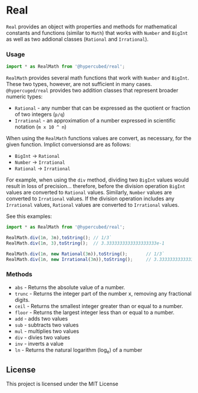 # Real

`Real` provides an object with properties and methods for mathematical constants and functions (similar to `Math`) that works with `Number` and `BigInt` as well as two addional classes (`Rational` and `Irrational`).

### Usage

```ts
import * as RealMath from '@hypercubed/real';
```

`RealMath` provides several math functions that work with `Number` and `BigInt`.  These two types, however, are not sufficient in many cases.  `@hypercuged/real` provides two addition classes that represent broader numeric types:

- `Rational` - any number that can be expressed as the quotient or fraction of two integers (`p/q`)
- `Irrational` - an approximation of a number expressed in scientific notation (`m x 10 ^ n`)

When using the `RealMath` functions values are convert, as necessary, for the given function.  Implict conversionsd are as follows:

- `BigInt` -> `Rational`
- `Number` -> `Irrational`
- `Rational` -> `Irrational`

For example, when using the `div` method, dividing two `BigInt` values would result in loss of precision... therefore, before the division operation `BigInt` values are converted to `Rational` values.  Similarly, `Number` values are converted to `Irrational` values.  If the division operation includes any `Irrational` values, `Rational` values are converted to `Irrational` values.

See this examples:

```ts
import * as RealMath from '@hypercubed/real';

RealMath.div(1n, 3n),toString(); // 1/3`
RealMath.div(1n, 3),toString();  // 3.3333333333333333333e-1

RealMath.div(1n, new Rational(3n)),toString();       // 1/3`
RealMath.div(1n, new Irrational(3n)),toString();     // 3.3333333333333333333e-1
```

### Methods

- `abs` - Returns the absolute value of a number.
- `trunc` - Returns the integer part of the number x, removing any fractional digits.
- `ceil` - Returns the smallest integer greater than or equal to a number.
- `floor` - Returns the largest integer less than or equal to a number.
- `add` - adds two values
- `sub` - subtracts two values
- `mul` - multiplies two values
- `div` - divies two values
- `inv` - inverts a value
- `ln` - Returns the natural logarithm (log<sub>e</sub>) of a number

## License

This project is licensed under the MIT License